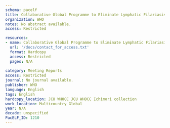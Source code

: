 ```yaml
---
schema: pacelf
title: Collaborative Global Programme to Eliminate Lymphatic Filariasis  Programme Background and Overview Towards Initiating a National Programme to Eliminate Lymphatic Filariasis
organization: WHO
notes: No abstract available.
access: Restricted

resources:
- name: Collaborative Global Programme to Eliminate Lymphatic Filariasis  Programme Background and Overview Towards Initiating a National Programme to Eliminate Lymphatic Filariasis
  url: '/docs/contact_for_access.txt'
  format: Hardcopy
  access: Restricted
  pages: N/A
 
category: Meeting Reports
access: Restricted
journal: No journal available.
publisher: WHO
language: English 
tags: English 
hardcopy_location: JCU WHOCC JCU WHOCC Ichimori collection
work_location: Multicountry Global
year: N/A
decade: unspecified
PacELF_ID: 1210
---
```

